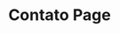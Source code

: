 ---
template: ContatoPage
slug: contato
title: Contato Page
meta:
  description: This is a meta description.
  title: Contato Page
---